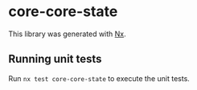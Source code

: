 # core-core-state

This library was generated with [Nx](https://nx.dev).

## Running unit tests

Run `nx test core-core-state` to execute the unit tests.
